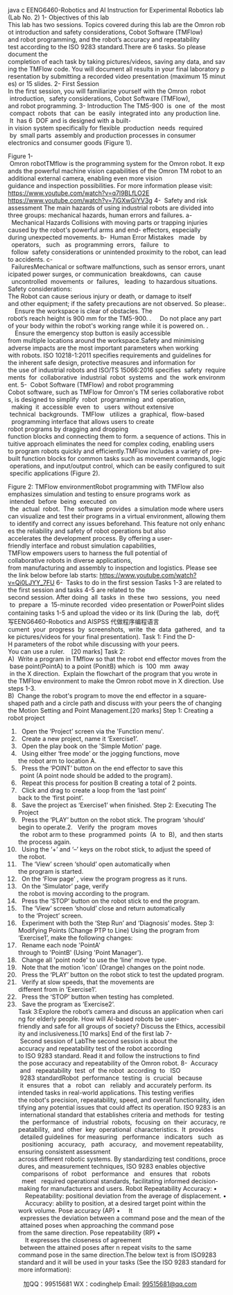 java c
EENG6460-Robotics and AI 
Instruction for Experimental Robotics lab 
(Lab No. 2)
1- Objectives of this lab This lab has two sessions. Topics covered during this lab are the Omron robot introduction and safety considerations, Cobot Software (TMFlow) and robot programming, and the robot’s accuracy and repeatability test according to the ISO 9283 standard.There are 6 tasks. So please document the completion of each task by taking pictures/videos, saving any data, and saving the TMFlow code. You will document all results in your final laboratory presentation by submitting a recorded video presentation (maximum 15 minutes) or 15 slides.
2- First Session 
In the first session, you will familiarize yourself with the Omron  robot  introduction,  safety considerations, Cobot Software (TMFlow), and robot programming.
3- Introduction The TM5-900  is  one  of  the  most  compact  robots  that  can  be  easily  integrated into  any production line.  It  has 6  DOF and is designed with a built-in vision system specifically for flexible  production  needs  required  by  small parts  assembly and production processes in consumer electronics and consumer goods (Figure 1).

Figure 1- Omron robotTMflow is the programming system for the Omron robot. It expands the powerful machine vision capabilities of the Omron TM robot to an additional external camera, enabling even more vision guidance and inspection possibilities. For more information please visit:
https://www.youtube.com/watch?v=q7l9BLfLO2E 
https://www.youtube.com/watch?v=7jGXwGiYV3g
4-  Safety and risk assessment 
The main hazards of using industrial robots are divided into three groups: mechanical hazards, human errors and failures.
a-   Mechanical Hazards
Collisions with moving parts or trapping injuries caused by the robot's powerful arms and end- effectors, especially during unexpected movements.
b-  Human Error
Mistakes   made   by   operators,   such   as  programming  errors,   failure   to   follow  safety considerations or unintended proximity to the robot, can lead to accidents.
c-   FailuresMechanical or software malfunctions, such as sensor errors, unanticipated power surges, or communication  breakdowns,  can  cause   uncontrolled  movements  or  failures,   leading  to hazardous situations.
Safety considerations:
The Robot can cause serious injury or death, or damage to itself and other equipment; if the safety precautions are not observed. So please:.     Ensure the workspace is clear of obstacles. The robot’s reach height is 900 mm for the
TM5-900.
.     Do not place any part of your body within the robot's working range while it is powered on.
.     Ensure the emergency stop button is easily accessible from multiple locations around the workspace.Safety and minimising adverse impacts are the most important parameters when working with robots. ISO 10218-1:2011 specifies requirements and guidelines for the inherent safe design, protective measures and information for the use of industrial robots and ISO/TS 15066:2016 specifies  safety  requirements  for  collaborative  industrial  robot  systems  and  the  work environment.
5-  Cobot Software (TMFlow) and robot programming Cobot software, such as TMFlow for Omron's TM series collaborative robots, is designed to simplify  robot  programming  and  operation,   making  it  accessible  even  to   users  without extensive  technical  backgrounds.  TMFlow   utilizes  a  graphical,  flow-based   programming interface that allows users to create robot programs by dragging and dropping function blocks and connecting them to form. a sequence of actions. This intuitive approach eliminates the need for complex coding, enabling users to program robots quickly and efficiently.TMFlow includes a variety of pre-built function blocks for common tasks such as movement commands, logic operations, and input/output control, which can be easily configured to suit specific applications (Figure 2).

Figure 2: TMFlow environmentRobot programming with TMFlow also emphasizes simulation and testing to ensure programs work  as  intended  before  being  executed  on  the  actual  robot.  The  software  provides  a simulation mode where users can visualize and test their programs in a virtual environment, allowing them to identify and correct any issues beforehand. This feature not only enhances the reliability and safety of robot operations but also accelerates the development process. By offering a user-friendly interface and robust simulation capabilities, TMFlow empowers users to harness the full potential of collaborative robots in diverse applications, from manufacturing and assembly to inspection and logistics. Please see the link below before lab starts:
https://www.youtube.com/watch?v=Qi0LJYY_7FU
6-  Tasks to do in the first session Tasks 1-3 are related to the first session and tasks 4-5 are related to the second session. After doing  all  tasks  in  these  two  sessions,  you  need  to  prepare  a  15-minute recorded  video presentation or PowerPoint slides containing tasks 1-5 and upload the video or its link (During the  lab,  do代 写EENG6460-Robotics and AISPSS
代做程序编程语言cument  your  progress  by  screenshots,  write  the  data  gathered,  and  take pictures/videos for your final presentation).
Task 1:
Find the D-H parameters of the robot while discussing with your peers. You can use a ruler.    [20 marks]
Task 2:
A)  Write a program in TMflow so that the robot end effector moves from the base point(PointA) to a point (PonitB) which  is  100  mm  away  in the X direction.  Explain the flowchart of the program that you wrote in the TMFlow environment to make the Omron robot move in X direction. Use steps 1-3.
B)  Change the robot's program to move the end effector in a square-shaped path and a circle path and discuss with your peers the of changing the Motion Setting and Point Management.[20 marks]
Step 1: Creating a robot project 
1.   Open the ‘Project’ screen via the 'Function menu'.
2.   Create a new project, name it ‘Exercise1’.
3.   Open the play book on the 'Simple Motion' page.
4.   Using either ‘free mode’ or the jogging functions, move the robot arm to location A.
5.   Press the ‘POINT’ button on the end effector to save this  point (A point node should be added to the program).
6.   Repeat this process for position B creating a total of 2 points.
7.   Click and drag to create a loop from the ‘last point’ back to the ‘first point’.
8.   Save the project as ‘Exercise1’ when finished.
Step 2: Executing The Project 
1.   Press the ‘PLAY’ button on the robot stick. The program ‘should’ begin to operate.2.   Verify  the  program  moves  the  robot arm to these  programmed  points  (A  to  B),  and
then starts the process again.
3.   Using the ‘+’ and ‘–’ keys on the robot stick, to adjust the speed of the robot.
4.   The ‘View’ screen ‘should’ open automatically when the program is started.
5.   On the ‘Flow page’ , view the program progress as it runs.
6.   On the ‘Simulator’ page, verify the robot is moving according to the program.
7.   Press the ‘STOP’ button on the robot stick to end the program.
8.   The ‘View’ screen ‘should’ close and return automatically to the ‘Project’ screen.
9.   Experiment with both the ‘Step Run’ and ‘Diagnosis’ modes.
Step 3: Modifying Points (Change PTP to Line) 
Using the program from ‘Exercise1’, make the following changes:
1.   Rename each node 'PointA' through to 'PointB' (Using 'Point Manager').
2.   Change all 'point node' to use the ‘line’ move type.
3.   Note that the motion 'icon' (Orange) changes on the point node.
4.   Press the ‘PLAY’ button on the robot stick to test the updated program.
5.   Verify at slow speeds, that the movements are different from in ‘Exercise1’.
6.   Press the ‘STOP’ button when testing has completed.
7.   Save the program as ‘Exercise2’.
Task 3:Explore the robot’s camera and discuss an application when caring for elderly people. How will AI-based robots be user-friendly and safe for all groups of society? Discuss the Ethics, accessibility and inclusiveness.[10 marks]
End of the first lab
7-  Second session of LabThe second session is about the accuracy and repeatability test of the robot according to ISO 9283 standard. Read it and follow the instructions to find the pose accuracy and repeatability of the Omron robot.
8-  Accuracy  and   repeatability  test  of  the robot  according  to   ISO  9283 standardRobot  performance  testing  is  crucial   because  it  ensures  that  a   robot  can   reliably  and accurately perform. its intended tasks in real-world applications. This testing verifies the robot's precision, repeatability, speed, and overall functionality, identifying any potential issues that could affect its operation. ISO 9283 is an international standard that establishes criteria and methods  for  testing  the  performance  of  industrial  robots,  focusing  on  their  accuracy, repeatability,  and  other  key  operational  characteristics.  It  provides  detailed guidelines  for measuring   performance   indicators   such   as   positioning   accuracy,   path   accuracy,   and movement repeatability, ensuring consistent assessment across different robotic systems. By standardizing test conditions, procedures, and measurement techniques, ISO 9283 enables objective   comparisons  of  robot   performance   and   ensures  that   robots   meet   required operational standards, facilitating informed decision-making for manufacturers and users.
Robot Repeatability  Accuracy:
•     Repeatability: positional deviation from the average of displacement.
•     Accuracy: ability to position, at a desired target point within the work volume. Pose accuracy (AP)
•     It  expresses the deviation between a command pose and the mean of the attained poses when approaching the command pose from the same direction.
Pose repeatability (RP)
•     It expresses the closeness of agreement  between the attained poses after n repeat visits to the same command pose in the same direction.The below text is from ISO9283 standard and it will be used in your tasks (See the ISO
9283 standard for more information):







         
加QQ：99515681  WX：codinghelp  Email: 99515681@qq.com
